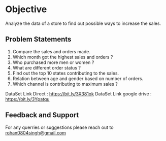 # Objective
Analyze the data of a store to find out possible ways to increase the sales.

## Problem Statements
1) Compare the sales and orders made.
2) Which month got the highest sales and orders ?
3) Who purchased more men or women ?
4) What are different order status ?
5) Find out the top 10 states contributing to the sales.
6) Relation between age and gender based on number of orders.
7) Which channel is contributing to maximum sales ?

DataSet Link Direct : https://bit.ly/3X381ok
DataSet Link google drive : https://bit.ly/3Ypatqu 

## Feedback and Support
For any querries or suggestions please reach out to rohan0804singh@gmail.com
